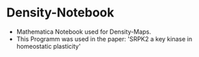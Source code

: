 # Density-Notebook
+ Mathematica Notebook used for Density-Maps. 
+ This Programm was used in the paper: 'SRPK2 a key kinase in homeostatic plasticity'
